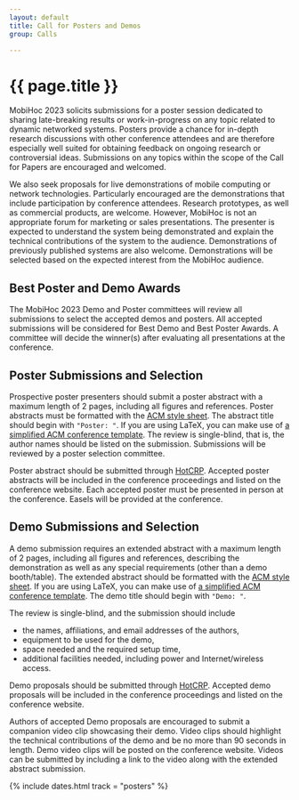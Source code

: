 ```yaml
---
layout: default
title: Call for Posters and Demos
group: Calls

---
```


# {{ page.title }}

MobiHoc 2023 solicits submissions for a poster session dedicated to sharing late-breaking results or work-in-progress on any topic related to dynamic networked systems. Posters provide a chance for in-depth research discussions with other conference attendees and are therefore especially well suited for obtaining feedback on ongoing research or controversial ideas. Submissions on any topics within the scope of the Call for Papers are encouraged and welcomed.

We also seek proposals for live demonstrations of mobile computing or network technologies. Particularly encouraged are the demonstrations that include participation by conference attendees. Research prototypes, as well as commercial products, are welcome. However, MobiHoc is not an appropriate forum for marketing or sales presentations. The presenter is expected to understand the system being demonstrated and explain the technical contributions of the system to the audience. Demonstrations of previously published systems are also welcome. Demonstrations will be selected based on the expected interest from the MobiHoc audience.


## Best Poster and Demo Awards

The MobiHoc 2023 Demo and Poster committees will review all submissions to select the accepted demos and posters. All accepted submissions will be considered for Best Demo and Best Poster Awards. A committee will decide the winner(s) after evaluating all presentations at the conference.


## Poster Submissions and Selection

Prospective poster presenters should submit a poster abstract with a maximum length of 2 pages, including all figures and references. Poster abstracts must be formatted with the [ACM style sheet](http://www.acm.org/publications/article-templates/proceedings-template.html). The abstract title should begin with `"Poster: "`.  If you are using LaTeX, you can make use of [a simplified ACM conference template](https://github.com/conference-websites/acmart-sigproc-template).  The review is single-blind, that is, the author names should be listed on the submission.  Submissions will be reviewed by a poster selection committee.

Poster abstract should be submitted through [HotCRP](https://mobihoc23posterdemo.hotcrp.com/). Accepted poster abstracts will be included in the conference proceedings and listed on the conference website. Each accepted poster must be presented in person at the conference. Easels will be provided at the conference.


## Demo Submissions and Selection

A demo submission requires an extended abstract with a maximum length of 2 pages, including all figures and references, describing the demonstration as well as any special requirements (other than a demo booth/table). The extended abstract should be formatted with the [ACM style sheet](http://www.acm.org/publications/article-templates/proceedings-template.html). If you are using LaTeX, you can make use of [a simplified ACM conference template](https://github.com/conference-websites/acmart-sigproc-template).  The demo title should begin with `"Demo: "`.

The review is single-blind, and the submission should include

- the names, affiliations, and email addresses of the authors,
- equipment to be used for the demo,
- space needed and the required setup time,
- additional facilities needed, including power and Internet/wireless access.

Demo proposals should be submitted through [HotCRP](https://mobihoc23posterdemo.hotcrp.com/). Accepted demo proposals will be included in the conference proceedings and listed on the conference website.

Authors of accepted Demo proposals are encouraged to submit a companion video clip showcasing their demo. Video clips should highlight the technical contributions of the demo and be no more than 90 seconds in length. Demo video clips will be posted on the conference website. Videos can be submitted by including a link to the video along with the extended abstract submission.



{% include dates.html track = "posters" %}
